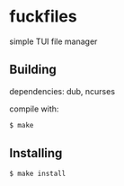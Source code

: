 # fuckfiles
simple TUI file manager

## Building
dependencies: dub, ncurses

compile with:
```sh
$ make
```

## Installing
```sh
$ make install
```

